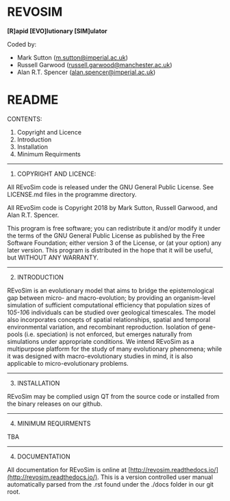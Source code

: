 
REVOSIM
=======
**[R]apid [EVO]lutionary [SIM]ulator**
 
Coded by:
 - Mark Sutton (m.sutton@imperial.ac.uk)
 - Russell Garwood (russell.garwood@manchester.ac.uk)
 - Alan R.T. Spencer (alan.spencer@imperial.ac.uk)

README
======

CONTENTS:

1. Copyright and Licence
2. Introduction
3. Installation
4. Minimum Requirments

***

1. COPYRIGHT AND LICENCE:

All REvoSim code is released under the GNU General Public License.
See LICENSE.md files in the programme directory.

All REvoSim code is Copyright 2018 by Mark Sutton, Russell Garwood,
and Alan R.T. Spencer.

This program is free software; you can redistribute it and/or modify
it under the terms of the GNU General Public License as published by
the Free Software Foundation; either version 3 of the License, or (at
your option) any later version. This program is distributed in the
hope that it will be useful, but WITHOUT ANY WARRANTY.

***

2. INTRODUCTION

REvoSim is an evolutionary model that aims to bridge the epistemological
gap between micro- and macro-evolution; by providing an organism-level
simulation of sufficient computational efficiency that population sizes
of 10*5-10*6 individuals can be studied over geological timescales. The
model also incorporates concepts of spatial relationships, spatial and
temporal environmental variation, and recombinant reproduction. Isolation
of gene-pools (i.e. speciation) is not enforced, but emerges naturally
from simulations under appropriate conditions. We intend REvoSim as a
multipurpose platform for the study of many evolutionary phenomena; while
it was designed with macro-evolutionary studies in mind, it is also
applicable to micro-evolutionary problems.

***

3. INSTALLATION

REvoSim may be complied usign QT from the source code or installed from
the binary releases on our github.

***

4. MINIMUM REQUIRMENTS

TBA

***

4. DOCUMENTATION

All documentation for REvoSim is online at [http://revosim.readthedocs.io/](http://revosim.readthedocs.io/). This is a version controlled user manual automatically parsed from the .rst found under the ./docs folder in our git root.
